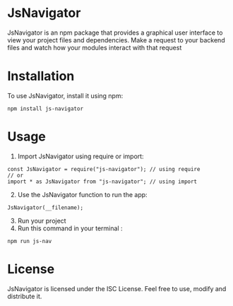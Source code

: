 # JsNavigator
JsNavigator is an npm package that provides a graphical user interface to view your project files and dependencies.
Make a request to your backend files and watch how your modules interact with that request

# Installation
To use JsNavigator, install it using npm:
```
npm install js-navigator
```
# Usage
1. Import JsNavigator using require or import:
```
const JsNavigator = require("js-navigator"); // using require
// or
import * as JsNavigator from "js-navigator"; // using import
```
2. Use the JsNavigator function to run the app:
```
JsNavigator(__filename);
```
3. Run your project
4. Run this command in your terminal :
```
npm run js-nav
```
# License
JsNavigator is licensed under the ISC License. Feel free to use, modify and distribute it.


